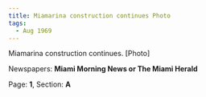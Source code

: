 ```yaml
---  
title: Miamarina construction continues Photo  
tags:  
  - Aug 1969  
---  
```

  
Miamarina construction continues. [Photo]  
  
Newspapers: **Miami Morning News or The Miami Herald**  
  
Page: **1**, Section: **A** 
